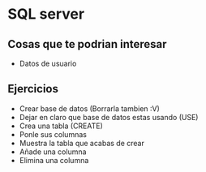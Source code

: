 # SQL server
  

## Cosas que te podrian interesar 

- Datos de usuario

## Ejercicios 

- Crear base de datos (Borrarla tambien :V)
- Dejar en claro que base de datos estas usando (USE)
- Crea una tabla (CREATE)
- Ponle sus columnas 
- Muestra la tabla que acabas de crear
- Añade una columna 
- Elimina una columna
